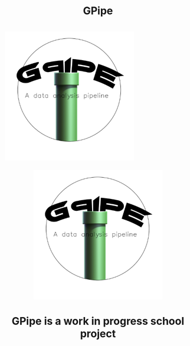 # <p align="center" text="bold"> GPipe </p><p align="center">
#  <img src="https://github.com/frankuman/GPipe/blob/main/logo1.png" width="350" title="GPipe Logo">
  
</p>
<p align="center">
  <img src="https://github.com/frankuman/GPipe/blob/main/logo1.png" width="350" title="GPipe Logo">
  
</p>

# <p align="center"> GPipe is a work in progress school project </p>
